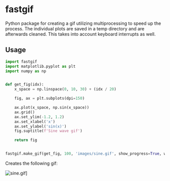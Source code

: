 # fastgif
Python package for creating a gif utilizing multiprocessing to speed up the process.
The individual plots are saved in a temp directory and are afterwards cleaned.
This takes into account keyboard interrupts as well.

## Usage

```python
import fastgif
import matplotlib.pyplot as plt
import numpy as np


def get_fig(idx):
    x_space = np.linspace(0, 10, 30) + (idx / 20)

    fig, ax = plt.subplots(dpi=150)

    ax.plot(x_space, np.sin(x_space))
    ax.grid()
    ax.set_ylim(-1.2, 1.2)
    ax.set_xlabel('x')
    ax.set_ylabel('sin(x)')
    fig.suptitle(f'Sine wave gif')

    return fig


fastgif.make_gif(get_fig, 100, 'images/sine.gif', show_progress=True, writer_kwargs={'duration': 0.01})
```

Creates the following gif:

![sine.gif](images/sine.gif)]
